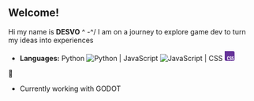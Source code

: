 ## Welcome!

Hi my name is **DESVO** ^ -^/
I am on a journey to explore game dev to turn my ideas into experiences

- **Languages:**
  Python <img src="https://img.icons8.com/color/48/000000/python.png" alt="Python" width="20"/> | JavaScript <img src="https://img.icons8.com/color/48/000000/javascript--v1.png" alt="JavaScript" width="20"/> | CSS <img src="https://github.com/CSS-Next/logo.css/blob/main/primary/css.png?raw=true" alt="CSS" width="20"/>
  
🐍

- Currently working with GODOT
